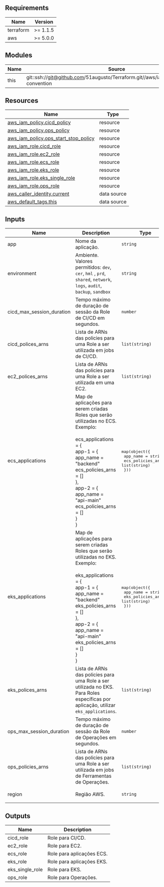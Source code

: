 <!-- BEGIN_TF_DOCS -->
## Requirements

| Name | Version |
|------|---------|
| terraform | >= 1.1.5 |
| aws | >= 5.0.0 |

## Modules

| Name | Source | Version |
|------|--------|---------|
| this | git::ssh://git@github.com/51augusto/Terraform.git//aws/iac/modules/naming-convention | master |

## Resources

| Name | Type |
|------|------|
| [aws_iam_policy.cicd_policy](https://registry.terraform.io/providers/hashicorp/aws/latest/docs/resources/iam_policy) | resource |
| [aws_iam_policy.ops_policy](https://registry.terraform.io/providers/hashicorp/aws/latest/docs/resources/iam_policy) | resource |
| [aws_iam_policy.ops_start_stop_policy](https://registry.terraform.io/providers/hashicorp/aws/latest/docs/resources/iam_policy) | resource |
| [aws_iam_role.cicd_role](https://registry.terraform.io/providers/hashicorp/aws/latest/docs/resources/iam_role) | resource |
| [aws_iam_role.ec2_role](https://registry.terraform.io/providers/hashicorp/aws/latest/docs/resources/iam_role) | resource |
| [aws_iam_role.ecs_role](https://registry.terraform.io/providers/hashicorp/aws/latest/docs/resources/iam_role) | resource |
| [aws_iam_role.eks_role](https://registry.terraform.io/providers/hashicorp/aws/latest/docs/resources/iam_role) | resource |
| [aws_iam_role.eks_single_role](https://registry.terraform.io/providers/hashicorp/aws/latest/docs/resources/iam_role) | resource |
| [aws_iam_role.ops_role](https://registry.terraform.io/providers/hashicorp/aws/latest/docs/resources/iam_role) | resource |
| [aws_caller_identity.current](https://registry.terraform.io/providers/hashicorp/aws/latest/docs/data-sources/caller_identity) | data source |
| [aws_default_tags.this](https://registry.terraform.io/providers/hashicorp/aws/latest/docs/data-sources/default_tags) | data source |

## Inputs

| Name | Description | Type | Default | Required |
|------|-------------|------|---------|:--------:|
| app | Nome da aplicação. | `string` | n/a | yes |
| environment | Ambiente. Valores permitidos: `dev`, `cer`, `hml` , `prd`, `shared`, `network`, `logs`, `audit`, `backup`, `sandbox` | `string` | n/a | yes |
| cicd\_max\_session\_duration | Tempo máximo de duração de sessão da Role de CI/CD em segundos. | `number` | `3600` | no |
| cicd\_polices\_arns | Lista de ARNs das policies para uma Role a ser utilizada em jobs de CI/CD. | `list(string)` | `[]` | no |
| ec2\_polices\_arns | Lista de ARNs das policies para uma Role a ser utilizada em uma EC2. | `list(string)` | `null` | no |
| ecs\_applications | Map de aplicações para serem criadas Roles que serão utilizadas no ECS. Exemplo:<br/><br/>  ecs\_applications = {<br/>    app-1 = {<br/>    app\_name = "backend"<br/>    ecs\_policies\_arns = []<br/>    },<br/>    app-2 = {<br/>    app\_name = "api-main"<br/>    ecs\_policies\_arns = []<br/>    }<br/>  } | <pre>map(object({<br/>    app_name          = string<br/>    ecs_policies_arns = list(string)<br/>  }))</pre> | `{}` | no |
| eks\_applications | Map de aplicações para serem criadas Roles que serão utilizadas no EKS. Exemplo:<br/><br/>  eks\_applications = {<br/>    app-1 = {<br/>    app\_name = "backend"<br/>    eks\_policies\_arns = []<br/>    },<br/>    app-2 = {<br/>    app\_name = "api-main"<br/>    eks\_policies\_arns = []<br/>    }<br/>  } | <pre>map(object({<br/>    app_name          = string<br/>    eks_policies_arns = list(string)<br/>  }))</pre> | `{}` | no |
| eks\_polices\_arns | Lista de ARNs das policies para uma Role a ser utilizada no EKS. Para Roles específicas por aplicação, utilizar `eks_applications`. | `list(string)` | `null` | no |
| ops\_max\_session\_duration | Tempo máximo de duração de sessão da Role de Operações em segundos. | `number` | `3600` | no |
| ops\_policies\_arns | Lista de ARNs das policies para uma Role a ser utilizada em jobs de Ferramentas de Operações. | `list(string)` | `[]` | no |
| region | Região AWS. | `string` | `"us-east-1"` | no |

## Outputs

| Name | Description |
|------|-------------|
| cicd\_role | Role para CI/CD. |
| ec2\_role | Role para EC2. |
| ecs\_role | Role para aplicações ECS. |
| eks\_role | Role para aplicações EKS. |
| eks\_single\_role | Role para EKS. |
| ops\_role | Role para Operações. |
<!-- END_TF_DOCS -->